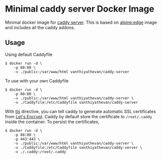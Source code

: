 # Minimal caddy server Docker Image

Minimal docker image for [caddy server](https://caddyserver.com/). This is based on [alpine:edge](https://hub.docker.com/_/alpine/) image and includes all the caddy addons.

## Usage
Using default Caddyfile

```
$ docker run -d \
    -p 80:80 \
    -v ./public:/var/www/html vanthiyathevan/caddy-server
```

To use with your own Caddyfile

```
$ docker run -d \
    -p 80:80 \
    -v ./public:/var/www/html vanthiyathevan/caddy-server \
    -v ./Caddyfile:/etc/Caddyfile vanthiyathevan/caddy-server
```


With [tls](https://caddyserver.com/docs/tls) directive, you can tell caddy to generate automatic SSL certificates from [Let's Encrypt](https://letsencrypt.org/). Caddy by default store the certificate to `/root/.caddy` inside the container. To persist the certificates,
 
```
$ docker run -d \
    -p 80:80 \
    -p 443:443 \
    -v ./public:/var/www/html vanthiyathevan/caddy-server \
    -v ./Caddyfile:/etc/Caddyfile vanthiyathevan/caddy-server \
    -v ./.caddy:/root/.caddy
```

